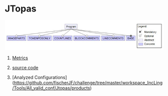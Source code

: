 # JTopas 

![image](https://raw.githubusercontent.com/fischerJF/challenge/master/featureModel/jtopas.JPG)

 1. [Metrics](https://github.com/fischerJF/challenge/blob/master/metrics/JTopas.csv)
 
 2. [source code](https://github.com/fischerJF/challenge/tree/master/workspace_IncLing/JTopas)
 
3. [Analyzed Configurations] (https://github.com/fischerJF/challenge/tree/master/workspace_IncLing/Tools/All_valid_conf/Jtopas/products)
